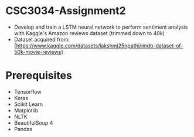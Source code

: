 # CSC3034-Assignment2
- Develop and train a LSTM neural network to perform sentiment analysis with Kaggle's Amazon reviews dataset (trimmed down to 40k)
- Dataset acquired from: [https://www.kaggle.com/datasets/lakshmi25npathi/imdb-dataset-of-50k-movie-reviews]

# Prerequisites
- Tensorflow
- Keras
- Scikit Learn
- Matplotlib
- NLTK
- BeautifulSoup 4
- Pandas

